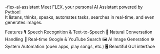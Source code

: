  -flex-ai-assistant
Meet FLEX, your personal AI Assistant powered by Python!  
It listens, thinks, speaks, automates tasks, searches in real-time, and even generates images.

 Features 
 🎙️ Speech Recognition & Text-to-Speech
 💬 Natural Conversation Handling
 🔎 Real-time Google & YouTube Search
 🖼️ AI Image Generation
 ⚙️ System Automation (open apps, play songs, etc.)
 🖥️ Beautiful GUI interface

